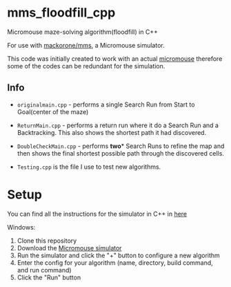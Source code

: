 # mms_floodfill_cpp
Micromouse maze-solving algorithm(floodfill) in C++

For use with [mackorone/mms](https://github.com/mackorone/mms), a Micromouse simulator.

This code was initially created to work with an actual [micromouse](https://github.com/NadeeshaNJ/MicroMouse) therefore some of the codes can be redundant for the simulation.
## Info
- `originalmain.cpp` - performs a single Search Run from Start to Goal(center of the maze)<br/>
* `ReturnMain.cpp` - performs a return run where it do a Search Run and a Backtracking. This also shows the shortest path it had discovered.<br/>
+ `DoubleCheckMain.cpp` - performs **two*** Search Runs to refine the map and then shows the final shortest possible path through the discovered cells.<br/>
- `Testing.cpp` is the file I use to test new algorithms.<br/>

# Setup
You can find all the instructions for the simulator in C++ in [here](https://github.com/mackorone/mms-cpp)   

Windows:

1. Clone this repository
2. Download the [Micromouse simulator](https://github.com/mackorone/mms#download)
3. Run the simulator and click the "+" button to configure a new algorithm
4. Enter the config for your algorithm (name, directory, build command, and run command)
5. Click the "Run" button


